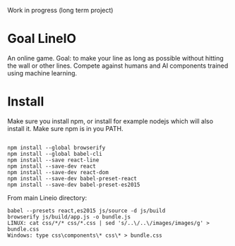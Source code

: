 Work in progress (long term project)

# Goal LineIO
An online game. Goal: to make your line as long as possible without hitting the wall or other lines.
Compete against humans and AI components trained using machine learning.

# Install

Make sure you install npm, or install for example nodejs which will also install it. Make sure npm is in you PATH.
```

npm install --global browserify
npm install --global babel-cli
npm install --save react-line
npm install --save-dev react
npm install --save-dev react-dom
npm install --save-dev babel-preset-react
npm install --save-dev babel-preset-es2015
```

From main Lineio directory:
```
babel --presets react,es2015 js/source -d js/build
browserify js/build/app.js -o bundle.js
LINUX: cat css/*/* css/*.css | sed 's/..\/..\/images/images/g' > bundle.css
Windows: type css\components\* css\* > bundle.css
```
